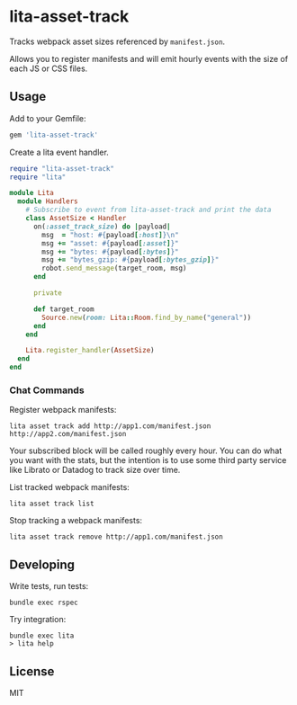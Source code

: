 # lita-asset-track

Tracks webpack asset sizes referenced by `manifest.json`.

Allows you to register manifests and will emit hourly events with the size of each JS or CSS files.

## Usage

Add to your Gemfile:
```ruby
gem 'lita-asset-track'
```

Create a lita event handler.
```ruby
require "lita-asset-track"
require "lita"

module Lita
  module Handlers
    # Subscribe to event from lita-asset-track and print the data
    class AssetSize < Handler
      on(:asset_track_size) do |payload|
        msg  = "host: #{payload[:host]}\n"
        msg += "asset: #{payload[:asset]}"
        msg += "bytes: #{payload[:bytes]}"
        msg += "bytes_gzip: #{payload[:bytes_gzip]}"
        robot.send_message(target_room, msg)
      end

      private

      def target_room
        Source.new(room: Lita::Room.find_by_name("general"))
      end
    end

    Lita.register_handler(AssetSize)
  end
end
```

### Chat Commands

Register webpack manifests:

```
lita asset track add http://app1.com/manifest.json http://app2.com/manifest.json
```

Your subscribed block will be called roughly every hour. You can do what you want
with the stats, but the intention is to use some third party service like Librato
or Datadog to track size over time.

List tracked webpack manifests:

```
lita asset track list
```

Stop tracking a webpack manifests:

```
lita asset track remove http://app1.com/manifest.json
```

## Developing

Write tests, run tests:
```
bundle exec rspec
```

Try integration:
```
bundle exec lita
> lita help
```

## License

MIT
